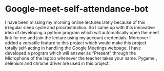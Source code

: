 # Google-meet-self-attendance-bot
I have been missing my morning online lectures lately because of this irregular sleep cycle and procrastination. So I came up with this innovative idea of developing a python program which will automatically open the meet link for me and join the lecture using my account credentials.
Moreover I added a versatile feature to this project which would make this project totally self-acting in handling the Google Meetings webpage. I have developed a program which will answer as “Present” through the Microphone of the laptop whenever the teacher takes your name. Pygame , selenium and chrome driver are used in this project. 
